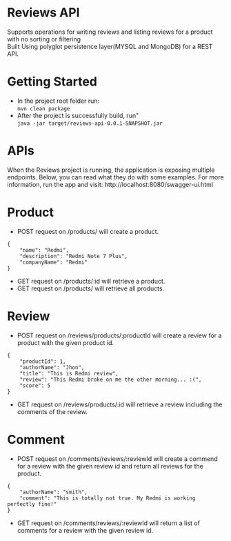 # Reviews API

Supports operations for writing reviews and listing reviews for a product with no sorting or filtering <br/>
Built Using polyglot persistence layer(MYSQL and MongoDB) for a REST API.

# Getting Started

- In the project root folder run:<br/>
`mvn clean package`
- After the project is successfully build, run"<br/>
`java -jar target/reviews-api-0.0.1-SNAPSHOT.jar`

# APIs
When the Reviews project is running, the application is exposing multiple endpoints. Below, you can read what they do with some examples. For more information, run the app and visit: http://localhost:8080/swagger-ui.html

# Product

- POST request on /products/ will create a product.<br/>
```
{
	"name": "Redmi",
	"description": "Redmi Note 7 Plus",
	"companyName": "Redmi"
}
```

- GET request on /products/:id will retrieve a product.
- GET request on /products/ will retrieve all products.

# Review

- POST request on /reviews/products/:productId will create a review for a product with the given product id.<br/>
```
{
	"productId": 1,
	"authorName": "Jhon",
	"title": "This is Redmi review",
	"review": "This Redmi broke on me the other morning... :(",
	"score": 5
}
```

- GET request on /reviews/products/:id will retrieve a review including the comments of the review.

# Comment

- POST request on /comments/reviews/:reviewId will create a commend for a review with the given review id and return all reviews for the product.<br/>
```
{
	"authorName": "smith",
	"comment": "This is totally not true. My Redmi is working perfectly fine!"
}
```
- GET request on /comments/reviews/:reviewId will return a list of comments for a review with the given review id.
